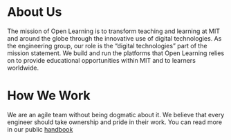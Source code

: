 # About Us
The mission of Open Learning is to transform teaching and learning at MIT and around the globe through the innovative use of digital technologies. As the engineering group, our role is the “digital technologies” part of the mission statement. We build and run the platforms that Open Learning relies on to provide educational opportunities within MIT and to learners worldwide.

# How We Work
We are an agile team without being dogmatic about it. We believe that every engineer should take ownership and pride in their work. You can read more in our public [handbook](https://mitodl.github.io/handbook/delivering/how-we-work.html)
